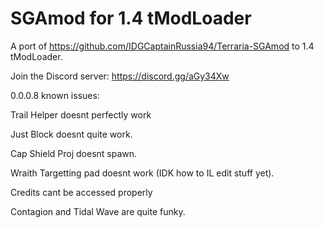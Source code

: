 # SGAmod for 1.4 tModLoader
A port of https://github.com/IDGCaptainRussia94/Terraria-SGAmod to 1.4 tModLoader.

Join the Discord server: https://discord.gg/aGy34Xw

0.0.0.8 known issues:

Trail Helper doesnt perfectly work

Just Block doesnt quite work.

Cap Shield Proj doesnt spawn.

Wraith Targetting pad doesnt work (IDK how to IL edit stuff yet).

Credits cant be accessed properly

Contagion and Tidal Wave are quite funky.
